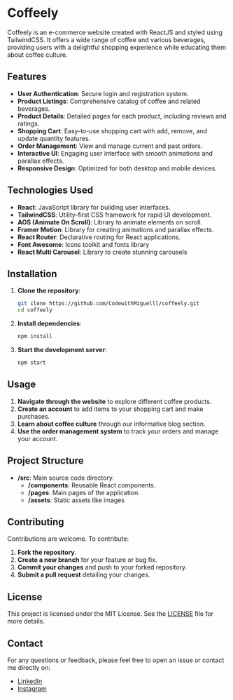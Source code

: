 # Coffeely

Coffeely is an e-commerce website created with ReactJS and styled using TailwindCSS. It offers a wide range of coffee and various beverages, providing users with a delightful shopping experience while educating them about coffee culture.

## Features

- **User Authentication**: Secure login and registration system.
- **Product Listings**: Comprehensive catalog of coffee and related beverages.
- **Product Details**: Detailed pages for each product, including reviews and ratings.
- **Shopping Cart**: Easy-to-use shopping cart with add, remove, and update quantity features.
- **Order Management**: View and manage current and past orders.
- **Interactive UI**: Engaging user interface with smooth animations and parallax effects.
- **Responsive Design**: Optimized for both desktop and mobile devices.

## Technologies Used

- **React**: JavaScript library for building user interfaces.
- **TailwindCSS**: Utility-first CSS framework for rapid UI development.
- **AOS (Animate On Scroll)**: Library to animate elements on scroll.
- **Framer Motion**: Library for creating animations and parallax effects.
- **React Router**: Declarative routing for React applications.
- **Font Awesome**: Icons toolkit and fonts library
- **React Multi Carousel**: Library to create stunning carousels

## Installation

1. **Clone the repository**:
   ```sh
   git clone https://github.com/CodewithMiguelll/coffeely.git
   cd coffeely
   ```

2. **Install dependencies**:
   ```sh
   npm install
   ```

3. **Start the development server**:
   ```sh
   npm start
   ```

## Usage

1. **Navigate through the website** to explore different coffee products.
2. **Create an account** to add items to your shopping cart and make purchases.
3. **Learn about coffee culture** through our informative blog section.
4. **Use the order management system** to track your orders and manage your account.

## Project Structure

- **/src**: Main source code directory.
  - **/components**: Reusable React components.
  - **/pages**: Main pages of the application.
  - **/assets**: Static assets like images

## Contributing

Contributions are welcome. To contribute:

1. **Fork the repository**.
2. **Create a new branch** for your feature or bug fix.
3. **Commit your changes** and push to your forked repository.
4. **Submit a pull request** detailing your changes.

## License

This project is licensed under the MIT License. See the [LICENSE](LICENSE) file for more details.

## Contact

For any questions or feedback, please feel free to open an issue or contact me directly on:
- [LinkedIn](https://linkedin.com/in/chikaima-uwakwe)
- [Instagram](https://instagram.com/developedby.miguel)

